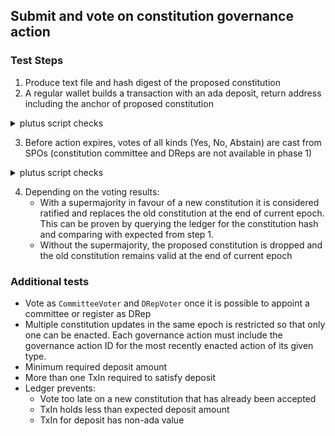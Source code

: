 ## Submit and vote on constitution governance action

### Test Steps

1. Produce text file and hash digest of the proposed constitution
2. A regular wallet builds a transaction with an ada deposit, return address including the anchor of proposed constitution

<details closed>
  <summary>plutus script checks</summary>

-----
`ScriptPurpose` is `Proposing`

`txInfoProposalProcedures` contains correct:
  * `GovernanceAction` for a `NewConstitution` containing correct `constitutionHash` and `constitutionScript`
  * deposit `Value`
  * return address `Credential`
  * `Anchor`

`txInfoVotingProcedures` is empty map

`txInfoCurrentTreasuryAmount` maybe contains correct Value in treasury

`txInfoTreasuryDonation` maybe contains correct Value being donated to treasury

-----

</details>

3. Before action expires, votes of all kinds (Yes, No, Abstain) are cast from SPOs (constitution committee and DReps are not available in phase 1)

<details closed>
  <summary>plutus script checks</summary>

-----

`ScriptPurpose` is `Voting`:
  * `Voter` is `StakePoolVoter` with correct SPO `PubKeyHash`
  * `GovernanceActionId` is the transaction hash that created the proposal and the index that points to the governance action

`txInfoVotingProcedures` contains correct maps of `Voter`, `GovernanceActionId` and `VotingProcedure` for all types of `Vote` and maybe with `Anchor`

`txInfoProposalProcedures` is empty map

`txInfoCurrentTreasuryAmount` maybe contains correct `Value` in treasury

`txInfoTreasuryDonation` maybe contains correct `Value` being donated to treasury

-----

</details>

4. Depending on the voting results:
    - With a supermajority in favour of a new constitution it is considered ratified and replaces the old constitution at the end of current epoch. This can be proven by querying the ledger for the constitution hash and comparing with expected from step 1.
    - Without the supermajority, the proposed constitution is dropped and the old constitution remains valid at the end of current epoch


### Additional tests

- Vote as `CommitteeVoter` and `DRepVoter` once it is possible to appoint a committee or register as DRep
- Multiple constitution updates in the same epoch is restricted so that only one can be enacted. Each governance action must include the governance action ID for the most recently enacted action of its given type.
- Minimum required deposit amount
- More than one TxIn required to satisfy deposit
- Ledger prevents:
    - Vote too late on a new constitution that has already been accepted
    - TxIn holds less than expected deposit amount
    - TxIn for deposit has non-ada value

